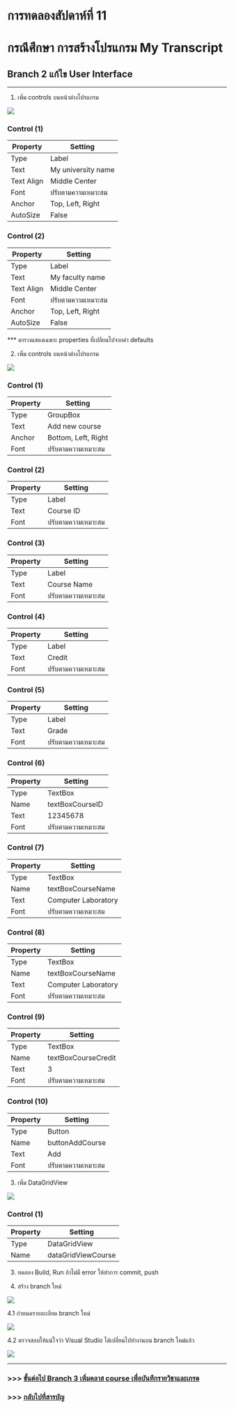 # การทดลองสัปดาห์ที่ 11  #
# กรณึศึกษา การสร้างโปรแกรม My Transcript #

## Branch 2 แก้ไข  User Interface ##
---

1. เพิ่ม controls บนหน้าต่างโปรแกรม
<p> <img src = "./images/Fig_CaseStudy_12.png">

### Control (1) ###

|Property| Setting     |
|--------|-------------|
|Type    | Label |
|Text    | My university name|
|Text Align | Middle Center|
|Font | ปรับตามความเหมาะสม|
|Anchor  | Top, Left, Right|
|AutoSize | False|

### Control (2) ###

|Property| Setting     |
|--------|-------------|
|Type    | Label |
|Text    | My faculty name|
|Text Align | Middle Center|
|Font | ปรับตามความเหมาะสม|
|Anchor  | Top, Left, Right|
|AutoSize | False|

*** ตารางแสดงเฉพาะ  properties ที่เปลียนไปจากค่า defaults


2. เพิ่ม controls บนหน้าต่างโปรแกรม
<p> <img src = "./images/Fig_CaseStudy_13.png">

### Control (1) ###

|Property| Setting     |
|--------|-------------|
|Type    | GroupBox |
|Text    | Add new course|
|Anchor  | Bottom, Left, Right|
|Font | ปรับตามความเหมาะสม|

### Control (2) ###

|Property| Setting     |
|--------|-------------|
|Type    | Label |
|Text    | Course ID|
|Font | ปรับตามความเหมาะสม|

### Control (3) ###

|Property| Setting     |
|--------|-------------|
|Type    | Label |
|Text    | Course Name|
|Font | ปรับตามความเหมาะสม|

### Control (4) ###

|Property| Setting     |
|--------|-------------|
|Type    | Label |
|Text    | Credit|
|Font | ปรับตามความเหมาะสม|

### Control (5) ###

|Property| Setting     |
|--------|-------------|
|Type    | Label |
|Text    | Grade|
|Font | ปรับตามความเหมาะสม|

### Control (6) ###

|Property| Setting     |
|--------|-------------|
|Type    | TextBox |
|Name    | textBoxCourseID |
|Text    | 12345678|
|Font | ปรับตามความเหมาะสม|

### Control (7) ###

|Property| Setting     |
|--------|-------------|
|Type    | TextBox |
|Name    | textBoxCourseName |
|Text    | Computer Laboratory|
|Font | ปรับตามความเหมาะสม|

### Control (8) ###

|Property| Setting     |
|--------|-------------|
|Type    | TextBox |
|Name    | textBoxCourseName |
|Text    | Computer Laboratory|
|Font | ปรับตามความเหมาะสม|

### Control (9) ###

|Property| Setting     |
|--------|-------------|
|Type    | TextBox |
|Name    | textBoxCourseCredit |
|Text    | 3|
|Font | ปรับตามความเหมาะสม|

### Control (10) ###

|Property| Setting     |
|--------|-------------|
|Type    | Button |
|Name    | buttonAddCourse |
|Text    | Add|
|Font | ปรับตามความเหมาะสม|


3. เพิ่ม DataGridView
<p> <img src = "./images/Fig_CaseStudy_14.png">

### Control (1) ###

|Property| Setting     |
|--------|-------------|
|Type    | DataGridView |
|Name    | dataGridViewCourse|


3. ทดลอง Build, Run ถ้าไม่มี error ให้ทำการ commit, push


4. สร้าง branch ใหม่ 
<p> <img src = "./images/Fig_CaseStudy_15.png">

4.1 กำหนดรายละเอียด branch ใหม่
<p> <img src = "./images/Fig_CaseStudy_16.png">

4.2 ตรวจสอบให้แน่ใจว่า Visual Studio ได้เปลี่ยนไปทำงานบน branch ใหม่แล้ว
<p> <img src = "./images/Fig_CaseStudy_17.png">


---
### >>> [ขั้นต่อไป Branch 3 เพิ่มคลาส course เพื่อบันทึกรายวิชาและเกรด](./Week_11_CaseStudy_MyTranscript_ฺBranch3.md) ###

### >>> [กลับไปที่สารบัญ](./Week_11_CaseStudy_MyTranscript_Inrto.md) ###